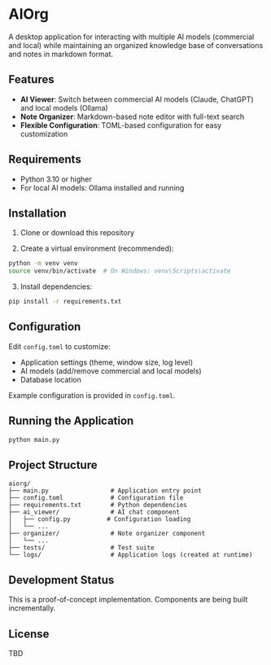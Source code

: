 # AIOrg

A desktop application for interacting with multiple AI models (commercial and local) while maintaining an organized knowledge base of conversations and notes in markdown format.

## Features

- **AI Viewer**: Switch between commercial AI models (Claude, ChatGPT) and local models (Ollama)
- **Note Organizer**: Markdown-based note editor with full-text search
- **Flexible Configuration**: TOML-based configuration for easy customization

## Requirements

- Python 3.10 or higher
- For local AI models: Ollama installed and running

## Installation

1. Clone or download this repository

2. Create a virtual environment (recommended):
```bash
python -m venv venv
source venv/bin/activate  # On Windows: venv\Scripts\activate
```

3. Install dependencies:
```bash
pip install -r requirements.txt
```

## Configuration

Edit `config.toml` to customize:
- Application settings (theme, window size, log level)
- AI models (add/remove commercial and local models)
- Database location

Example configuration is provided in `config.toml`.

## Running the Application

```bash
python main.py
```

## Project Structure

```
aiorg/
├── main.py                 # Application entry point
├── config.toml             # Configuration file
├── requirements.txt        # Python dependencies
├── ai_viewer/              # AI chat component
│   ├── config.py          # Configuration loading
│   └── ...
├── organizer/              # Note organizer component
│   └── ...
├── tests/                  # Test suite
└── logs/                   # Application logs (created at runtime)
```

## Development Status

This is a proof-of-concept implementation. Components are being built incrementally.

## License

TBD

